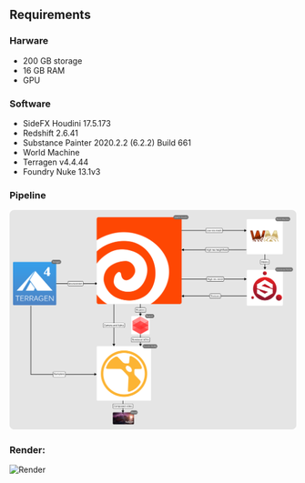 ## Requirements
### Harware
* 200 GB storage
* 16 GB RAM
* GPU

### Software
* SideFX Houdini 17.5.173
* Redshift 2.6.41
* Substance Painter 2020.2.2 (6.2.2) Build 661
* World Machine 
* Terragen v4.4.44
* Foundry Nuke 13.1v3

### Pipeline
![pipeline](media/pipeline.png)

### Render:
![Render](media/render.jpg)